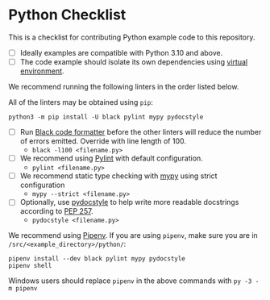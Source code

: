 # Python Checklist
This is a checklist for contributing Python example code to this repository.

- [ ] Ideally examples are compatible with Python 3.10 and above.
- [ ] The code example should isolate its own dependencies using [virtual environment](virtual-environment.md).

We recommend running the following linters in the order listed below.

All of the linters may be obtained using `pip`:

    python3 -m pip install -U black pylint mypy pydocstyle

- [ ] Run [Black code formatter](https://black.readthedocs.io)
before the other linters will reduce the number of errors emitted.
Override with line length of 100.
  - `black -l100 <filename.py>`
- [ ] We recommend using [Pylint](https://pypi.org/project/pylint/)
with default configuration.
  - `pylint <filename.py>`
- [ ] We recommend static type checking with [mypy](https://mypy-lang.org/)
using strict configuration
  - `mypy --strict <filename.py>`
- [ ] Optionally, use [pydocstyle](https://www.pydocstyle.org/en/stable/)
to help write more readable docstrings according to [PEP 257](https://peps.python.org/pep-0257/).
  - `pydocstyle <filename.py>`

We recommend using [Pipenv](https://pipenv.pypa.io/en/latest/).
If you are using `pipenv`, make sure you are in `/src/<example_directory>/python/`:

    pipenv install --dev black pylint mypy pydocstyle
    pipenv shell

Windows users should replace `pipenv` in the above commands with `py -3 -m pipenv`
